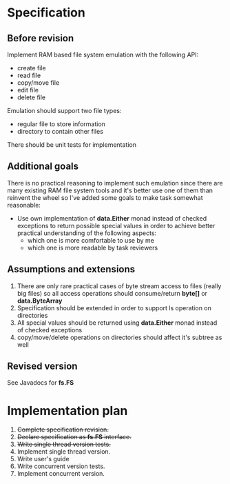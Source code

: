 # Specification
## Before revision
Implement RAM based file system emulation with the following API:
* create file
* read file
* copy/move file
* edit file
* delete file

Emulation should support two file types:
* regular file to store information
* directory to contain other files

There should be unit tests for implementation
## Additional goals
There is no practical reasoning to implement such emulation since there are many
existing RAM file system tools and it's better use one of them than reinvent the
wheel so I've added some goals to make task somewhat reasonable:
* Use own implementation of **data.Either** monad instead of checked exceptions to return
possible special values in order to achieve better practical understanding of the
following aspects:
   * which one is more comfortable to use by me
   * which one is more readable by task reviewers
## Assumptions and extensions
1. There are only rare practical cases of byte stream access to files (really big files)
so all access operations should consume/return **byte[]** or **data.ByteArray**
1. Specification should be extended in order to support ls operation on directories
1. All special values should be returned using **data.Either** monad instead of checked
exceptions
1. copy/move/delete operations on directories should affect it's subtree as well
## Revised version
See Javadocs for **fs.FS**
# Implementation plan
1. ~~Complete specification revision.~~
1. ~~Declare specification as **fs.FS** interface.~~
1. ~~Write single thread version tests.~~
1. Implement single thread version.
1. Write user's guide
1. Write concurrent version tests.
1. Implement concurrent version.
